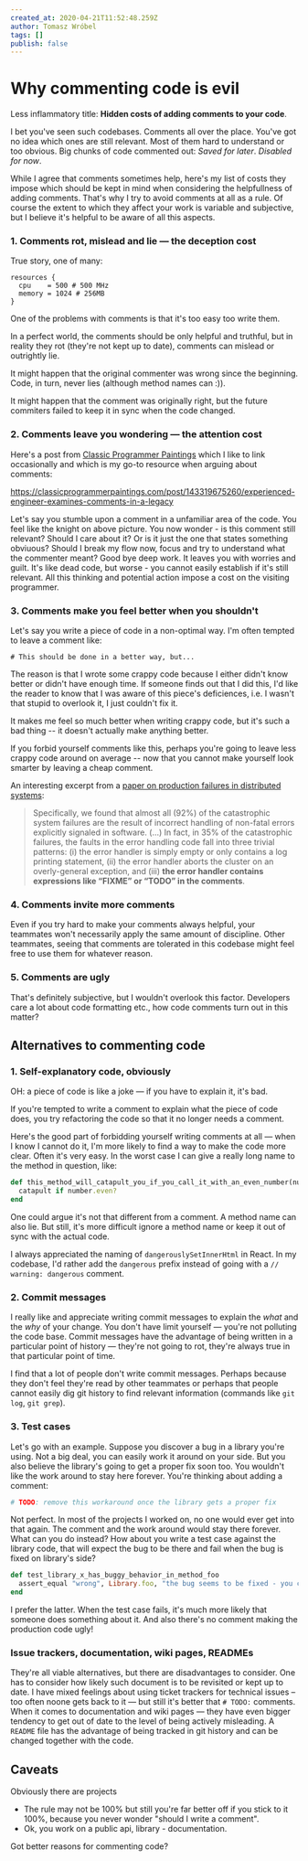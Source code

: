 ```yaml
---
created_at: 2020-04-21T11:52:48.259Z
author: Tomasz Wróbel
tags: []
publish: false
---
```


# Why commenting code is evil

Less inflammatory title: **Hidden costs of adding comments to your code**.

I bet you've seen such codebases. Comments all over the place. You've got no idea which ones are still relevant. Most of them hard to understand or too obvious. Big chunks of code commented out: _Saved for later_. _Disabled for now_.

While I agree that comments sometimes help, here's my list of costs they impose which should be kept in mind when considering the helpfullness of adding comments. That's why I try to avoid comments at all as a rule. Of course the extent to which they affect your work is variable and subjective, but I believe it's helpful to be aware of all this aspects.

### 1. Comments rot, mislead and lie — the deception cost

True story, one of many:

```
resources {
  cpu    = 500 # 500 MHz
  memory = 1024 # 256MB
}
```

One of the problems with comments is that it's too easy too write them.

In a perfect world, the comments should be only helpful and truthful, but in reality they rot (they're not kept up to date), comments can mislead or outrightly lie. 

It might happen that the original commenter was wrong since the beginning. Code, in turn, never lies (although method names can :)).

It might happen that the comment was originally right, but the future commiters failed to keep it in sync when the code changed.


### 2. Comments leave you wondering — the attention cost

Here's a post from [Classic Programmer Paintings](https://classicprogrammerpaintings.com) which I like to link occasionally and which is my go-to resource when arguing about comments:

<div class="tumblr-post" data-href="https://embed.tumblr.com/embed/post/9NYQOutKOEXi4aopdzCr9A/143319675260" data-did="a3fbf2de0fdc7813870b144667c226566dd2e2ac"><a href="https://classicprogrammerpaintings.com/post/143319675260/experienced-engineer-examines-comments-in-a-legacy">https://classicprogrammerpaintings.com/post/143319675260/experienced-engineer-examines-comments-in-a-legacy</a></div>
<script async src="https://assets.tumblr.com/post.js"></script>

Let's say you stumble upon a comment in a unfamiliar area of the code. You feel like the knight on above picture. You now wonder - is this comment still relevant? Should I care about it? Or is it just the one that states something obviuous? Should I break my flow now, focus and try to understand what the commenter meant? Good bye deep work. It leaves you with worries and guilt. It's like dead code, but worse - you cannot easily establish if it's still relevant. All this thinking and potential action impose a cost on the visiting programmer.

### 3. Comments make you feel better when you shouldn't

Let's say you write a piece of code in a non-optimal way. I'm often tempted to leave a comment like:

```
# This should be done in a better way, but...
```

The reason is that I wrote some crappy code because I either didn't know better or didn't have enough time. If someone finds out that I did this, I'd like the reader to know that I was aware of this piece's deficiences, i.e. I wasn't that stupid to overlook it, I just couldn't fix it.

It makes me feel so much better when writing crappy code, but it's such a bad thing -- it doesn't actually make anything better. 

If you forbid yourself comments like this, perhaps you're going to leave less crappy code around on average -- now that you cannot make yourself look smarter by leaving a cheap comment.

An interesting excerpt from a [paper on production failures in distributed systems](https://www.usenix.org/conference/osdi14/technical-sessions/presentation/yuan):

> Specifically, we found that almost all (92%) of the catastrophic system failures are the result of incorrect handling of non-fatal errors explicitly signaled in software. (...) In fact, in 35% of the catastrophic failures, the faults in the error handling code fall into three trivial patterns: (i) the error handler is simply empty or only contains a log printing statement, (ii) the error handler aborts the cluster on an overly-general exception, and (iii) **the error handler contains expressions like “FIXME” or “TODO” in the comments**.  

<!-- virtue signaling? -->

### 4. Comments invite more comments

Even if you try hard to make your comments always helpful, your teammates won't necessarily apply the same amount of discipline. Other teammates, seeing that comments are tolerated in this codebase might feel free to use them for whatever reason.

### 5. Comments are ugly

That's definitely subjective, but I wouldn't overlook this factor. Developers care a lot about code formatting etc., how code comments turn out in this matter?

## Alternatives to commenting code

### 1. Self-explanatory code, obviously

OH: a piece of code is like a joke — if you have to explain it, it's bad.

If you're tempted to write a comment to explain what the piece of code does, you try refactoring the code so that it no longer needs a comment.

Here's the good part of forbidding yourself writing comments at all — when I know I cannot do it, I'm more likely to find a way to make the code more clear. Often it's very easy. In the worst case I can give a really long name to the method in question, like:

```ruby
def this_method_will_catapult_you_if_you_call_it_with_an_even_number(number)
  catapult if number.even?
end
```

One could argue it's not that different from a comment. A method name can also lie. But still, it's more difficult ignore a method name or keep it out of sync with the actual code.

I always appreciated the naming of `dangerouslySetInnerHtml` in React. In my codebase, I'd rather add the `dangerous` prefix instead of going with a `// warning: dangerous` comment.

### 2. Commit messages

I really like and appreciate writing commit messages to explain the _what_ and the _why_ of your change. You don't have limit yourself — you're not polluting the code base. Commit messages have the advantage of being written in a particular point of history — they're not going to rot, they're always true in that particular point of time.

I find that a lot of people don't write commit messages. Perhaps because they don't feel they're read by other teammates or perhaps that people cannot easily dig git history to find relevant information (commands like `git log`, `git grep`).

### 3. Test cases

Let's go with an example. Suppose you discover a bug in a library you're using. Not a big deal, you can easily work it around on your side. But you also believe the library's going to get a proper fix soon too. You wouldn't like the work around to stay here forever. You're thinking about adding a comment:

```ruby
# TODO: remove this workaround once the library gets a proper fix
```

Not perfect. In most of the projects I worked on, no one would ever get into that again. The comment and the work around would stay there forever. What can you do instead?
How about you write a test case against the library code, that will expect the bug to be there and fail when the bug is fixed on library's side?

```ruby
def test_library_x_has_buggy_behavior_in_method_foo
  assert_equal "wrong", Library.foo, "the bug seems to be fixed - you can now remove the work around"
end
```

I prefer the latter. When the test case fails, it's much more likely that someone does something about it. And also there's no comment making the production code ugly!

### Issue trackers, documentation, wiki pages, READMEs

They're all viable alternatives, but there are disadvantages to consider. One has to consider how likely such document is to be revisited or kept up to date. I have mixed feelings about using ticket trackers for technical issues – too often noone gets back to it — but still it's better that `# TODO:` comments. When it comes to documentation and wiki pages — they have even bigger tendency to get out of date to the level of being actively misleading. A `README` file has the advantage of being tracked in git history and can be changed together with the code.

## Caveats

Obviously there are projects 

* The rule may not be 100% but still you're far better off if you stick to it 100%, because you never wonder "should I write a comment".
* Ok, you work on a public api, library - documentation.

<!-- is it the velocity that matters? -->

Got better reasons for commenting code?


<!-- reasons to comment: there's an issue, something is not obvious, there's a pitfall... -->


<!-- 

I've talked with people outraged at this position. _What if there's a pitfall in that piece of code? Wouldn't you rather wanna know about that?_ If there really is a pitfall, there are so many ways you can do better than a code comment. Actually, why would you leave a pitfall in the code in the first place? Why not fix it instead? Putting a comment makes you feel justified - for a wrong reason, because you haven't improved anything. If it needs fixing, but you cannot do it at the moment - create a ticket for it. 

Do you wanna make sure that an assumption is valid? Write a test for it.


-->


<!-- https://twitter.com/tomasz_wro/status/1255470624501268481 -->
<!-- https://twitter.com/fxn/status/1409468315790155777 -->
<!-- https://twitter.com/timriley/status/1409475807458697225 -->
